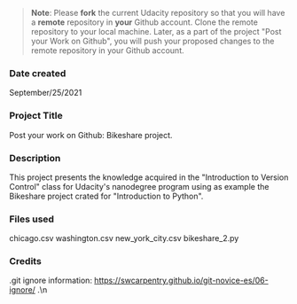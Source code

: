 >**Note**: Please **fork** the current Udacity repository so that you will have a **remote** repository in **your** Github account. Clone the remote repository to your local machine. Later, as a part of the project "Post your Work on Github", you will push your proposed changes to the remote repository in your Github account.

### Date created
September/25/2021

### Project Title
Post your work on Github: Bikeshare project.

### Description
This project presents the knowledge acquired in the "Introduction to Version Control" class for Udacity's nanodegree program using as example the Bikeshare project crated for "Introduction to Python".

### Files used
chicago.csv
washington.csv
new_york_city.csv
bikeshare_2.py

### Credits
.git ignore information: https://swcarpentry.github.io/git-novice-es/06-ignore/ .\n
